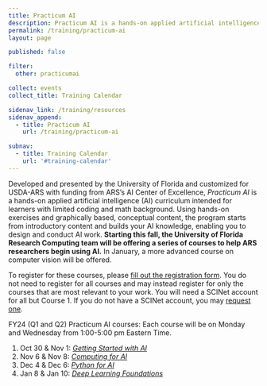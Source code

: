 ```yaml
---
title: Practicum AI
description: Practicum AI is a hands-on applied artificial intelligence (AI) curriculum intended for learners with limited coding and math background.
permalink: /training/practicum-ai
layout: page

published: false

filter:
  other: practicumai

collect: events
collect_title: Training Calendar

sidenav_link: /training/resources
sidenav_append: 
  - title: Practicum AI
    url: /training/practicum-ai

subnav:
  - title: Training Calendar
    url: '#training-calendar'
---
```


Developed and presented by the University of Florida and customized for USDA-ARS with funding from ARS’s AI Center of Excellence, *Practicum AI* is a hands-on applied artificial intelligence (AI) curriculum intended for learners with limited coding and math background. Using hands-on exercises and graphically based, conceptual content, the program starts from introductory content and builds your AI knowledge, enabling you to design and conduct AI work. **Starting this fall, the University of Florida Research Computing team will be offering a series of courses to help ARS researchers begin using AI.** In January, a more advanced course on computer vision will be offered.

To register for these courses, please [fill out the registration form](https://forms.office.com/g/YnnYsxX9e3). You do not need to register for all courses and may instead register for only the courses that are most relevant to your work. You will need a SCINet account for all but Course 1. If you do not have a SCINet account, you may [request one](/about/signup).

FY24 (Q1 and Q2) Practicum AI courses:
Each course will be on Monday and Wednesday from 1:00-5:00 pm Eastern Time.
1.	Oct 30 & Nov 1: *[Getting Started with AI](/events/2023-10-30-Practicum-AI#course-1--getting-started-with-ai)*
1.	Nov 6 & Nov 8: *[Computing for AI](/events/2023-11-06-Practicum-AI#course-2--computing-for-ai)*
1.	Dec 4 & Dec 6: *[Python for AI](/events/2023-12-04-Practicum-AI#course-3--python-for-ai)*
1.	Jan 8 & Jan 10: *[Deep Learning Foundations](/events/2024-01-08-Practicum-AI#course-4--deep-learning-foundations)*